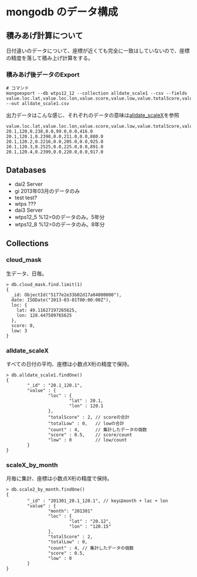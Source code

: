 # mongodb のデータ構成

## 積みあげ計算について

日付違いのデータについて、座標が近くても完全に一致はしていないので、座標の精度を落して積み上げ計算をする。

### 積みあげ後データのExport

```
# コマンド
mongoexport --db wtps12_12 --collection alldate_scale1 --csv --fields value.loc.lat,value.loc.lon,value.score,value.low,value.totalScore,value.totalLow,value.count --out alldate_scale1.csv
```

出力データはこんな感じ、それぞれのデータの意味は[alldate_scaleX](./README.md#alldate_scalex)を参照
```
value.loc.lat,value.loc.lon,value.score,value.low,value.totalScore,value.totalLow,value.count
20.1,120,0.238,0.0,99.0,0.0,416.0
20.1,120.1,0.2398,0.0,211.0,0.0,880.0
20.1,120.2,0.2216,0.0,205.0,0.0,925.0
20.1,120.3,0.2525,0.0,225.0,0.0,891.0
20.1,120.4,0.2399,0.0,220.0,0.0,917.0
```


## Databases

- dai2 Server
 - gi 2013年03月のデータのみ
 - test test?
 - wtps ???
- dai3 Server
 - wtps12_5 %12=0のデータのみ。5年分
 - wtps12_8 %12=0のデータのみ。8年分

## Collections 

### cloud_mask

生データ、日毎。

```
> db.cloud_mask.find.limit(1)
{
  _id: ObjectId("5177e2e33b02d17a04000000"), 
  date: ISODate("2013-03-01T00:00:00Z"), 
  loc: {
    lat: 49.11627197265625,
    lon: 128.447509765625
  },
  score: 0,
  low: 3
}
```

### alldate_scaleX

すべての日付の平均、座標は小数点X桁の精度で保持。

```
> db.alldate_scale1.findOne()
{
        "_id" : "20.1_120.1",
        "value" : {
                "loc" : {
                        "lat" : 20.1,
                        "lon" : 120.1
                },
                "totalScore" : 2, // scoreの合計
                "totalLow" : 0,   // lowの合計
                "count" : 4,      // 集計したデータの個数
                "score" : 0.5,    // score/count
                "low" : 0         // low/count
        }
}
```

### scaleX_by_month

月毎に集計、座標は小数点X桁の精度で保持。

```
> db.scale2_by_month.findOne()
{
        "_id" : "201301_20.1_120.1", // keyはmonth + lac + lon
        "value" : {
                "month": "201301"
                "loc" : {
                        "lat" : "20.12",
                        "lon" : "120.15"
                },
                "totalScore" : 2,
                "totalLow" : 0,
                "count" : 4, // 集計したデータの個数
                "score" : 0.5,
                "low" : 0
        }
}
```



